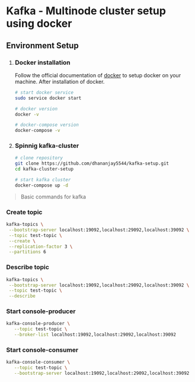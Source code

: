 # Kafka - Multinode cluster setup using docker

## Environment Setup

1.  ### Docker installation

    Follow the official documentation of [docker](https://docs.docker.com/engine/install/)
    to setup docker on your machine.
    After installation of docker.

    ```bash
    # start docker service
    sudo service docker start

    # docker version
    docker -v

    # docker-compose version
    docker-compose -v
    ```

1.  ### Spinnig kafka-cluster

    ```bash
    # clone repository
    git clone https://github.com/dhananjay5544/kafka-setup.git
    cd kafka-cluster-setup

    # start kafka cluster
    docker-compose up -d
    ```

> Basic commands for kafka

### Create topic

```bash
kafka-topics \
 --bootstrap-server localhost:19092,localhost:29092,localhost:39092 \
 --topic test-topic \
 --create \
 --replication-factor 3 \
 --partitions 6
```

### Describe topic

```bash
kafka-topics \
 --bootstrap-server localhost:19092,localhost:29092,localhost:39092 \
 --topic test-topic \
 --describe
```

### Start console-producer

```bash
kafka-console-producer \
   --topic test-topic \
   --broker-list localhost:19092,localhost:29092,localhost:39092
```

### Start console-consumer

```bash
kafka-console-consumer \
   --topic test-topic \
   --bootstrap-server localhost:19092,localhost:29092,localhost:39092
```
